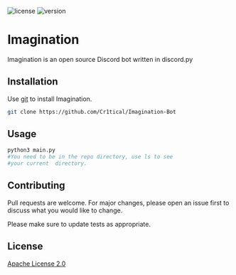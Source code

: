 ![license](https://img.shields.io/badge/license-Apache%20License%202.0-blue?style=for-the-badge)
![version](https://img.shields.io/github/package-json/v/SHDWCr1tical/CriticalBot)


# Imagination

Imagination is an open source Discord bot written in discord.py

## Installation

Use [git](https://git-scm.com/docs/git-clone) to install Imagination.

```bash
git clone https://github.com/Cr1tical/Imagination-Bot
```

## Usage

```python
python3 main.py
#You need to be in the repo directory, use ls to see
#your current  directory.
```

## Contributing
Pull requests are welcome. For major changes, please open an issue first to discuss what you would like to change.

Please make sure to update tests as appropriate.

## License
[Apache License 2.0](https://choosealicense.com/licenses/apache-2.0/)
